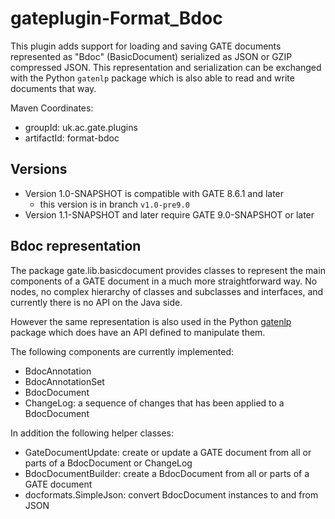 # gateplugin-Format_Bdoc

This plugin adds support for loading and saving GATE documents represented as "Bdoc" (BasicDocument)
serialized as JSON or GZIP compressed JSON. This representation and serialization can be exchanged
with the Python `gatenlp` package which is also able to read and write documents that way.


Maven Coordinates:
* groupId: uk.ac.gate.plugins
* artifactId: format-bdoc

## Versions

* Version 1.0-SNAPSHOT is compatible with GATE 8.6.1 and later
  * this version is in branch `v1.0-pre9.0`
* Version 1.1-SNAPSHOT and later require GATE 9.0-SNAPSHOT or later

## Bdoc representation

The package gate.lib.basicdocument provides classes to represent the main 
components of a GATE document in a much more straightforward way. No nodes,
no complex hierarchy of classes and subclasses and interfaces, and currently
there is no API on the Java side.

However the same representation is also used in the Python [gatenlp](https://gatenlp.github.io/python-gatenlp/) package which does have an API defined to manipulate them. 

The following components are currently implemented:
* BdocAnnotation 
* BdocAnnotationSet
* BdocDocument
* ChangeLog: a sequence of changes that has been applied to a BdocDocument

In addition the following helper classes:
* GateDocumentUpdate: create or update a GATE document from all or parts of
  a BdocDocument or ChangeLog
* BdocDocumentBuilder: create a BdocDocument from all or parts of a 
  GATE document
* docformats.SimpleJson: convert BdocDocument instances to and from JSON

